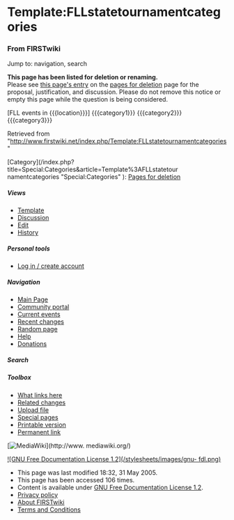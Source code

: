 # Template:FLLstatetournamentcategories

### From FIRSTwiki

Jump to: navigation, search

**This page has been listed for deletion or renaming.**  
Please see [this page's
entry](/index.php/FIRSTwiki:Pages_for_deletion#FLLstatetournamentcategories
"FIRSTwiki:Pages for deletion" ) on the [pages for
deletion](/index.php/FIRSTwiki:Pages_for_deletion "FIRSTwiki:Pages for
deletion" ) page for the proposal, justification, and discussion. Please do
not remove this notice or empty this page while the question is being
considered.

[FLL events in {{{location}}}] {{{category1}}} {{{category2}}} {{{category3}}}

Retrieved from
"<http://www.firstwiki.net/index.php/Template:FLLstatetournamentcategories>"

[Category](/index.php?title=Special:Categories&article=Template%3AFLLstatetour
namentcategories "Special:Categories" ): [Pages for
deletion](/index.php?title=Category:Pages_for_deletion&action=edit
"Category:Pages for deletion" )

##### Views

  * [Template](/index.php/Template:FLLstatetournamentcategories)
  * [Discussion](/index.php?title=Template_talk:FLLstatetournamentcategories&action=edit)
  * [Edit](/index.php?title=Template:FLLstatetournamentcategories&action=edit)
  * [History](/index.php?title=Template:FLLstatetournamentcategories&action=history)

##### Personal tools

  * [Log in / create account](/index.php?title=Special:Userlogin&returnto=Template:FLLstatetournamentcategories)

[](/index.php/Main_Page "Main Page" )

##### Navigation

  * [Main Page](/index.php/Main_Page)
  * [Community portal](/index.php/FIRSTwiki:Community_portal)
  * [Current events](/index.php/Current_events)
  * [Recent changes](/index.php/Special:Recentchanges)
  * [Random page](/index.php/Special:Random)
  * [Help](/index.php/Help:Contents)
  * [Donations](/index.php/FIRSTwiki:Site_support)

##### Search



##### Toolbox

  * [What links here](/index.php/Special:Whatlinkshere/Template:FLLstatetournamentcategories)
  * [Related changes](/index.php/Special:Recentchangeslinked/Template:FLLstatetournamentcategories)
  * [Upload file](/index.php/Special:Upload)
  * [Special pages](/index.php/Special:Specialpages)
  * [Printable version](/index.php?title=Template:FLLstatetournamentcategories&printable=yes)
  * [Permanent link](/index.php?title=Template:FLLstatetournamentcategories&oldid=40480)

[![MediaWiki](/skins/common/images/poweredby_mediawiki_88x31.png)](http://www.
mediawiki.org/)

[![GNU Free Documentation License 1.2](/stylesheets/images/gnu-
fdl.png)](http://www.gnu.org/copyleft/fdl.html)

  * This page was last modified 18:32, 31 May 2005.
  * This page has been accessed 106 times.
  * Content is available under [GNU Free Documentation License 1.2](http://www.gnu.org/copyleft/fdl.html "http://www.gnu.org/copyleft/fdl.html" ).
  * [Privacy policy](/index.php/FIRSTwiki:Privacy_policy "FIRSTwiki:Privacy policy" )
  * [About FIRSTwiki](/index.php/FIRSTwiki:About "FIRSTwiki:About" )
  * [Terms and Conditions](/index.php/FIRSTwiki:Terms_and_conditions "FIRSTwiki:Terms and conditions" )

